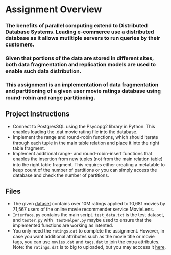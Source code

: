 # Assignment Overview
### The benefits of parallel computing extend to Distributed Database Systems. Leading e-commerce use a distributed database as it allows mutltiple servers to run queries by their customers. 

### Given that portions of the data are stored in different sites, both data fragmentation and replication models are used to enable such data distribution. 

### This assignment is an implementation of data fragmentation and partitioning of a given user movie ratings database using round-robin and range partitioning.

## Project Instructions
- Connect to PostgresSQL using the Psycopg2 library in Python. This enables loading the .dat movie rating file into the database.
- Implement the range and round-robin functions, which should iterate through each tuple in the main table relation and place it into the right table fragment.
- Implement additional range- and round-robin-insert functions that enables the insertion from new tuples (not from the main relation table) into the right table fragment. This requires either creating a metatable to keep count of the number of partitions or you can simply access the database and check the number of partitions.

## Files
- The given [dataset](https://files.grouplens.org/datasets/movielens/ml-10m-README.html) contains over 10M ratings applied to 10,681 movies by 71,567 users of the online movie recommender service MovieLens. 
- `Interface.py` contains the main script. `test_data.txt` is the test dataset, and `tester.py` with ` testHelper.py` maybe used to ensure that the implemented functions are working as intented.
-  You only need the `ratings.dat` to complete the assignment. However, in case you want additional attributes such as the movie title or movie tags, you can use `movies.dat` and `tags.dat` to join the extra attributes. 
Note: the `ratings.dat` is to big to uploaded, but you may acccess it [here](https://files.grouplens.org/datasets/movielens/ml-1m.zip).
